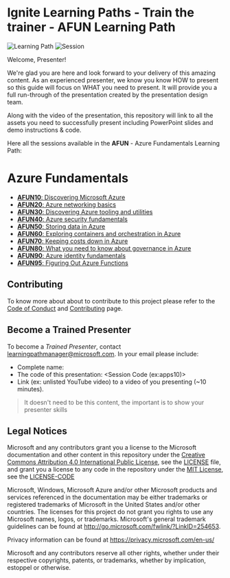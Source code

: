 # Ignite Learning Paths - Train the trainer - AFUN Learning Path

![Learning Path](https://img.shields.io/badge/Learning%20Path-AFUN-fe5e00?logo=microsoft)  ![Session](https://img.shields.io/badge/🗣️Sessions-10-31c754)

Welcome, Presenter!

We're glad you are here and look forward to your delivery of this amazing content. As an experienced presenter, we know you know HOW to present so this guide will focus on WHAT you need to present. It will provide you a full run-through of the presentation created by the presentation design team.

Along with the video of the presentation, this repository will link to all the assets you need to successfully present including PowerPoint slides and demo instructions & code.

Here all the sessions available in the **AFUN** - Azure Fundamentals Learning Path:

# Azure Fundamentals

- [**AFUN10**: Discovering Microsoft Azure](./afun10/README.md)
- [**AFUN20**: Azure networking basics](./afun20/README.md)
- [**AFUN30**: Discovering Azure tooling and utilities](./afun30/README.md)
- [**AFUN40**: Azure security fundamentals](./afun40/README.md)
- [**AFUN50**: Storing data in Azure](./afun50/README.md)
- [**AFUN60**: Exploring containers and orchestration in Azure](./afun60/README.md)
- [**AFUN70**: Keeping costs down in Azure](./afun70/README.md)
- [**AFUN80**: What you need to know about governance in Azure](./afun80/README.md)
- [**AFUN90**: Azure identity fundamentals](./afun90/README.md)
- [**AFUN95**: Figuring Out Azure Functions](./afun95/README.md)

## Contributing

To know more about about to contribute to this project please refer to the [Code of Conduct](CODE_OF_CONDUCT.md) and [Contributing](CONTRIBUTING.md) page.

## Become a Trained Presenter

To become a *Trained Presenter*, contact [learningpathmanager@microsoft.com](mailto:learningpathmanager@microsoft.com). In your email please include:

- Complete name:
- The code of this presentation: \<Session Code (ex:apps10)\>
- Link (ex: unlisted YouTube video) to a video of you presenting (~10 minutes). 

> It doesn't need to be this content, the important is to show your presenter skills

## Legal Notices

Microsoft and any contributors grant you a license to the Microsoft documentation and other content
in this repository under the [Creative Commons Attribution 4.0 International Public License](https://creativecommons.org/licenses/by/4.0/legalcode),
see the [LICENSE](LICENSE) file, and grant you a license to any code in the repository under the [MIT License](https://opensource.org/licenses/MIT), see the [LICENSE-CODE](LICENSE-CODE)

Microsoft, Windows, Microsoft Azure and/or other Microsoft products and services referenced in the documentation
may be either trademarks or registered trademarks of Microsoft in the United States and/or other countries.
The licenses for this project do not grant you rights to use any Microsoft names, logos, or trademarks.
Microsoft's general trademark guidelines can be found at http://go.microsoft.com/fwlink/?LinkID=254653.

Privacy information can be found at https://privacy.microsoft.com/en-us/

Microsoft and any contributors reserve all other rights, whether under their respective copyrights, patents,
or trademarks, whether by implication, estoppel or otherwise.
